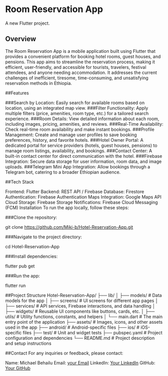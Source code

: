 # Room Reservation App

A new Flutter project.

## Overview
The Room Reservation App is a mobile application built using Flutter that provides a convenient platform for booking hotel rooms, guest houses, and pensions. This app aims to streamline the reservation process, making it efficient, user-friendly, and accessible for tourists, travelers, festival attendees, and anyone needing accommodation. It addresses the current challenges of inefficient, tiresome, time-consuming, and unsatisfying reservation methods in Ethiopia.

##Features

###Search by Location: 
Easily search for available rooms based on location, using an integrated map view.
###Filter Functionality:
Apply multiple filters (price, amenities, room type, etc.) for a tailored search experience.
###Room Details: 
View detailed information about each room, including images, pricing, amenities, and reviews.
###Real-Time Availability: 
Check real-time room availability and make instant bookings.
###Profile Management: 
Create and manage user profiles to save booking preferences, history, and favorite hotels.
###Hotel Owner Portal: 
A dedicated portal for service providers (hotels, guest houses, pensions) to manage room listings, availability, and bookings.
###Contact Center: 
A built-in contact center for direct communication with the hotel.
###Firebase Integration: 
Secure data storage for user information, room data, and image uploads.
###Telegram Mini App Integration: 
Allow bookings through a Telegram bot, catering to a broader Ethiopian audience.

##Tech Stack

Frontend: Flutter
Backend: REST API / Firebase
Database: Firestore
Authentication: Firebase Authentication
Maps Integration: Google Maps API
Cloud Storage: Firebase Storage
Notifications: Firebase Cloud Messaging (FCM)
Installation
To run the app locally, follow these steps:

###Clone the repository:

git clone https://github.com/Miki-b/Hotel-Reservation-App.git

###Navigate to the project directory:

cd Hotel-Reservation-App

###Install dependencies:

flutter pub get

###Run the app:

flutter run

##Project Structure
Hotel-Reservation-App/
├── lib/
│   ├── models/            # Data models for the app
│   ├── screens/           # UI screens for different app pages
│   ├── services/          # API services, Firebase interactions, and data handling
│   ├── widgets/           # Reusable UI components like buttons, cards, etc.
│   ├── utils/             # Utility functions, constants, and helpers
│   └── main.dart          # The main entry point of the application
├── assets/                # Images, icons, and other assets used in the app
├── android/               # Android-specific files
├── ios/                   # iOS-specific files
├── test/                  # Unit and widget tests
├── pubspec.yaml           # Project configuration and dependencies
└── README.md              # Project description and setup instructions


##Contact
For any inquiries or feedback, please contact:

Name: Michael Behailu
Email: [your Email](michaelbehailu0@gmail.com)
LinkedIn: [Your LinkedIn](https://www.linkedin.com/in/michael-behailu-20ab05287/)
GitHub: [Your GitHub](https://github.com/Miki-b)
